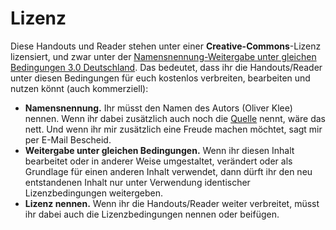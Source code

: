 # Lizenz

Diese Handouts und Reader stehen unter einer **Creative-Commons**-Lizenz lizensiert, und zwar unter der [Namensnennung-Weitergabe unter gleichen Bedingungen 3.0 Deutschland](https://creativecommons.org/licenses/by-sa/3.0/de/). Das bedeutet, dass ihr die Handouts/Reader unter diesen Bedingungen für euch kostenlos verbreiten, bearbeiten und nutzen könnt (auch kommerziell):

* **Namensnennung.** Ihr müsst den Namen des Autors (Oliver Klee) nennen. Wenn ihr dabei zusätzlich auch noch die [Quelle](https://github.com/oliverklee/workshop-handouts) nennt, wäre das nett. Und wenn ihr mir zusätzlich eine Freude machen möchtet, sagt mir per E-Mail Bescheid.
* **Weitergabe unter gleichen Bedingungen.** Wenn ihr diesen Inhalt bearbeitet oder in anderer Weise umgestaltet, verändert oder als Grundlage für einen anderen Inhalt verwendet, dann dürft ihr den neu entstandenen Inhalt nur unter Verwendung identischer Lizenzbedingungen weitergeben.
* **Lizenz nennen.** Wenn ihr die Handouts/Reader weiter verbreitet, müsst ihr dabei auch die Lizenzbedingungen nennen oder beifügen.
